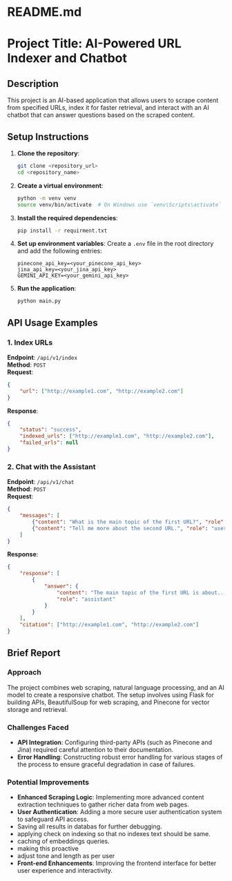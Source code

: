 # README.md

# Project Title: AI-Powered URL Indexer and Chatbot

## Description
This project is an AI-based application that allows users to scrape content from specified URLs, index it for faster retrieval, and interact with an AI chatbot that can answer questions based on the scraped content.

## Setup Instructions

1. **Clone the repository**:
   ```bash
   git clone <repository_url>
   cd <repository_name>
   ```

2. **Create a virtual environment**:
   ```bash
   python -m venv venv
   source venv/bin/activate  # On Windows use `venv\Scripts\activate`
   ```

3. **Install the required dependencies**:
   ```bash
   pip install -r requirment.txt
   ```

4. **Set up environment variables**:
   Create a `.env` file in the root directory and add the following entries:
   ```
   pinecone_api_key=<your_pinecone_api_key>
   jina_api_key=<your_jina_api_key>
   GEMINI_API_KEY=<your_gemini_api_key>
   ```

5. **Run the application**:
   ```bash
   python main.py
   ```

## API Usage Examples

### 1. Index URLs
**Endpoint**: `/api/v1/index`  
**Method**: `POST`  
**Request**:
```json
{
    "url": ["http://example1.com", "http://example2.com"]
}
```
**Response**:
```json
{
    "status": "success",
    "indexed_urls": ["http://example1.com", "http://example2.com"],
    "failed_urls": null
}
```

### 2. Chat with the Assistant
**Endpoint**: `/api/v1/chat`  
**Method**: `POST`  
**Request**:
```json
{
    "messages": [
        {"content": "What is the main topic of the first URL?", "role": "user"},
        {"content": "Tell me more about the second URL.", "role": "user"}
    ]
}
```
**Response**:
```json
{
    "response": [
        {
            "answer": {
                "content": "The main topic of the first URL is about...",
                "role": "assistant"
            }
        }
    ],
    "citation": ["http://example1.com", "http://example2.com"]
}
```

## Brief Report

### Approach
The project combines web scraping, natural language processing, and an AI model to create a responsive chatbot. The setup involves using Flask for building APIs, BeautifulSoup for web scraping, and Pinecone for vector storage and retrieval.

### Challenges Faced
- **API Integration**: Configuring third-party APIs (such as Pinecone and Jina) required careful attention to their documentation.
- **Error Handling**: Constructing robust error handling for various stages of the process to ensure graceful degradation in case of failures.

### Potential Improvements
- **Enhanced Scraping Logic**: Implementing more advanced content extraction techniques to gather richer data from web pages.
- **User Authentication**: Adding a more secure user authentication system to safeguard API access.
- Saving all results in databas for further debugging.
- applying check on indexing so that no indexes text should be same.
- caching of embeddings queries.
- making this proactive 
- adjust tone and length as per user 
- **Front-end Enhancements**: Improving the frontend interface for better user experience and interactivity.


